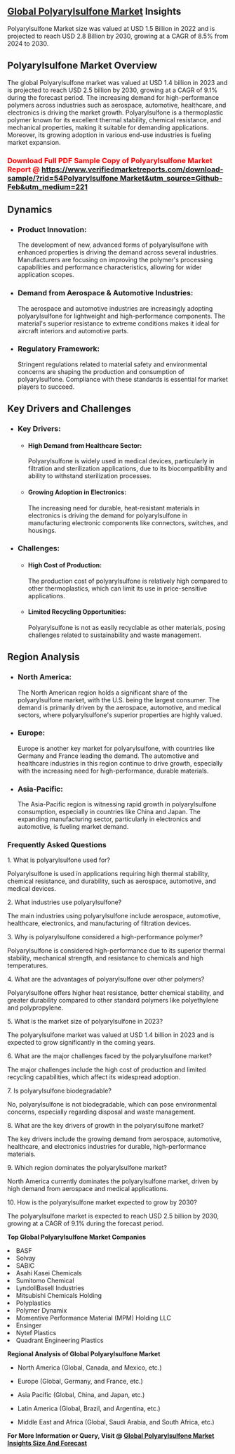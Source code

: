 <h2><a href="https://www.verifiedmarketreports.com/download-sample/?rid=541234&amp;utm_source=Github&amp;utm_medium=221" target="_blank">Global Polyarylsulfone Market</a> Insights</h2><p>Polyarylsulfone Market size was valued at USD 1.5 Billion in 2022 and is projected to reach USD 2.8 Billion by 2030, growing at a CAGR of 8.5% from 2024 to 2030.</p><p><!DOCTYPE html> <html lang="en"> <head> <meta charset="UTF-8"> <meta name="viewport" content="width=device-width, initial-scale=1.0"> <title>Polyarylsulfone Market Size & Overview</title> </head> <body> <h2>Polyarylsulfone Market Overview</h2> <p>The global Polyarylsulfone market was valued at USD 1.4 billion in 2023 and is projected to reach USD 2.5 billion by 2030, growing at a CAGR of 9.1% during the forecast period. The increasing demand for high-performance polymers across industries such as aerospace, automotive, healthcare, and electronics is driving the market growth. Polyarylsulfone is a thermoplastic polymer known for its excellent thermal stability, chemical resistance, and mechanical properties, making it suitable for demanding applications. Moreover, its growing adoption in various end-use industries is fueling market expansion.</p> <h3><p><span class=""><span style="color: #ff0000;"><strong>Download Full PDF Sample Copy of Polyarylsulfone Market Report</strong> @ </span><a href="https://www.verifiedmarketreports.com/download-sample/?rid=54Polyarylsulfone Market&amp;utm_source=Github-Feb&amp;utm_medium=221" target="_blank">https://www.verifiedmarketreports.com/download-sample/?rid=54Polyarylsulfone Market&amp;utm_source=Github-Feb&amp;utm_medium=221</a></span></p></h3> <h2>Dynamics</h2> <ul> <li><h3>Product Innovation:</h3> The development of new, advanced forms of polyarylsulfone with enhanced properties is driving the demand across several industries. Manufacturers are focusing on improving the polymer's processing capabilities and performance characteristics, allowing for wider application scopes.</li> <li><h3>Demand from Aerospace & Automotive Industries:</h3> The aerospace and automotive industries are increasingly adopting polyarylsulfone for lightweight and high-performance components. The material's superior resistance to extreme conditions makes it ideal for aircraft interiors and automotive parts.</li> <li><h3>Regulatory Framework:</h3> Stringent regulations related to material safety and environmental concerns are shaping the production and consumption of polyarylsulfone. Compliance with these standards is essential for market players to succeed.</li> </ul> <h2>Key Drivers and Challenges</h2> <ul> <li><h3>Key Drivers:</h3> <ul> <li><h4>High Demand from Healthcare Sector:</h4> Polyarylsulfone is widely used in medical devices, particularly in filtration and sterilization applications, due to its biocompatibility and ability to withstand sterilization processes.</li> <li><h4>Growing Adoption in Electronics:</h4> The increasing need for durable, heat-resistant materials in electronics is driving the demand for polyarylsulfone in manufacturing electronic components like connectors, switches, and housings.</li> </ul> </li> <li><h3>Challenges:</h3> <ul> <li><h4>High Cost of Production:</h4> The production cost of polyarylsulfone is relatively high compared to other thermoplastics, which can limit its use in price-sensitive applications.</li> <li><h4>Limited Recycling Opportunities:</h4> Polyarylsulfone is not as easily recyclable as other materials, posing challenges related to sustainability and waste management.</li> </ul> </li> </ul> <h2>Region Analysis</h2> <ul> <li><h3>North America:</h3> The North American region holds a significant share of the polyarylsulfone market, with the U.S. being the largest consumer. The demand is primarily driven by the aerospace, automotive, and medical sectors, where polyarylsulfone's superior properties are highly valued.</li> <li><h3>Europe:</h3> Europe is another key market for polyarylsulfone, with countries like Germany and France leading the demand. The automotive and healthcare industries in this region continue to drive growth, especially with the increasing need for high-performance, durable materials.</li> <li><h3>Asia-Pacific:</h3> The Asia-Pacific region is witnessing rapid growth in polyarylsulfone consumption, especially in countries like China and Japan. The expanding manufacturing sector, particularly in electronics and automotive, is fueling market demand.</li> </ul> <h3>Frequently Asked Questions</h3> <p>1. What is polyarylsulfone used for?</p> <p>Polyarylsulfone is used in applications requiring high thermal stability, chemical resistance, and durability, such as aerospace, automotive, and medical devices.</p> <p>2. What industries use polyarylsulfone?</p> <p>The main industries using polyarylsulfone include aerospace, automotive, healthcare, electronics, and manufacturing of filtration devices.</p> <p>3. Why is polyarylsulfone considered a high-performance polymer?</p> <p>Polyarylsulfone is considered high-performance due to its superior thermal stability, mechanical strength, and resistance to chemicals and high temperatures.</p> <p>4. What are the advantages of polyarylsulfone over other polymers?</p> <p>Polyarylsulfone offers higher heat resistance, better chemical stability, and greater durability compared to other standard polymers like polyethylene and polypropylene.</p> <p>5. What is the market size of polyarylsulfone in 2023?</p> <p>The polyarylsulfone market was valued at USD 1.4 billion in 2023 and is expected to grow significantly in the coming years.</p> <p>6. What are the major challenges faced by the polyarylsulfone market?</p> <p>The major challenges include the high cost of production and limited recycling capabilities, which affect its widespread adoption.</p> <p>7. Is polyarylsulfone biodegradable?</p> <p>No, polyarylsulfone is not biodegradable, which can pose environmental concerns, especially regarding disposal and waste management.</p> <p>8. What are the key drivers of growth in the polyarylsulfone market?</p> <p>The key drivers include the growing demand from aerospace, automotive, healthcare, and electronics industries for durable, high-performance materials.</p> <p>9. Which region dominates the polyarylsulfone market?</p> <p>North America currently dominates the polyarylsulfone market, driven by high demand from aerospace and medical applications.</p> <p>10. How is the polyarylsulfone market expected to grow by 2030?</p> <p>The polyarylsulfone market is expected to reach USD 2.5 billion by 2030, growing at a CAGR of 9.1% during the forecast period.</p> </body> </html> </p><p><strong>Top Global Polyarylsulfone Market Companies</strong></p><div data-test-id=""><p><li>BASF</li><li> Solvay</li><li> SABIC</li><li> Asahi Kasei Chemicals</li><li> Sumitomo Chemical</li><li> LyndollBasell Industries</li><li> Mitsubishi Chemicals Holding</li><li> Polyplastics</li><li> Polymer Dynamix</li><li> Momentive Performance Material (MPM) Holding LLC</li><li> Ensinger</li><li> Nytef Plastics</li><li> Quadrant Engineering Plastics</li></p><div><strong>Regional Analysis of&nbsp;Global Polyarylsulfone Market</strong></div><ul><li dir="ltr"><p dir="ltr">North America&nbsp;(Global, Canada, and Mexico, etc.)</p></li><li dir="ltr"><p dir="ltr">Europe (Global, Germany, and France, etc.)</p></li><li dir="ltr"><p dir="ltr">Asia Pacific&nbsp;(Global, China, and Japan, etc.)</p></li><li dir="ltr"><p dir="ltr">Latin America&nbsp;(Global, Brazil, and Argentina, etc.)</p></li><li dir="ltr">Middle East and Africa&nbsp;(Global, Saudi Arabia, and South Africa, etc.)</li></ul><p><strong>For More Information or Query, Visit @&nbsp;</strong><strong><a href="https://www.verifiedmarketreports.com/product/polyarylsulfone-market-size-and-forecast/?utm_source=Github&amp;utm_medium=221" target="_blank">Global Polyarylsulfone Market Insights Size And Forecast</a></strong></p></div>
